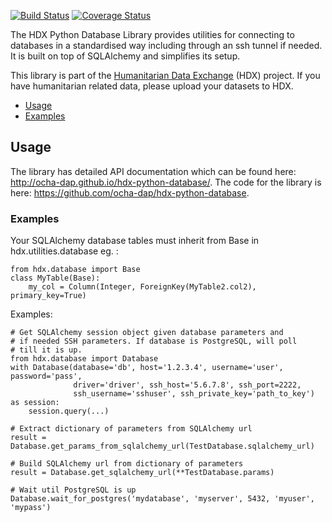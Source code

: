[![Build Status](https://github.com/OCHA-DAP/hdx-python-database/workflows/build/badge.svg)](https://github.com/OCHA-DAP/hdx-python-database/actions?query=workflow%3Abuild) [![Coverage Status](https://coveralls.io/repos/github/OCHA-DAP/hdx-python-database/badge.svg?branch=master&ts=1)](https://coveralls.io/github/OCHA-DAP/hdx-python-database?branch=master)

The HDX Python Database Library provides utilities for connecting to databases in a standardised way including
through an ssh tunnel if needed. It is built on top of SQLAlchemy and simplifies its setup.


This library is part of the [Humanitarian Data Exchange](https://data.humdata.org/) (HDX) project. If you have 
humanitarian related data, please upload your datasets to HDX.

  - [Usage](#usage)
  - [Examples](#examples)

## Usage

The library has detailed API documentation which can be found here: <http://ocha-dap.github.io/hdx-python-database/>. 
The code for the library is here: <https://github.com/ocha-dap/hdx-python-database>.

### Examples

Your SQLAlchemy database tables must inherit from Base in
hdx.utilities.database eg. :

    from hdx.database import Base
    class MyTable(Base):
        my_col = Column(Integer, ForeignKey(MyTable2.col2), primary_key=True)

Examples:

    # Get SQLAlchemy session object given database parameters and
    # if needed SSH parameters. If database is PostgreSQL, will poll
    # till it is up.
    from hdx.database import Database
    with Database(database='db', host='1.2.3.4', username='user', password='pass',
                  driver='driver', ssh_host='5.6.7.8', ssh_port=2222,
                  ssh_username='sshuser', ssh_private_key='path_to_key') as session:
        session.query(...)

    # Extract dictionary of parameters from SQLAlchemy url
    result = Database.get_params_from_sqlalchemy_url(TestDatabase.sqlalchemy_url)

    # Build SQLAlchemy url from dictionary of parameters
    result = Database.get_sqlalchemy_url(**TestDatabase.params)

    # Wait util PostgreSQL is up
    Database.wait_for_postgres('mydatabase', 'myserver', 5432, 'myuser', 'mypass')

